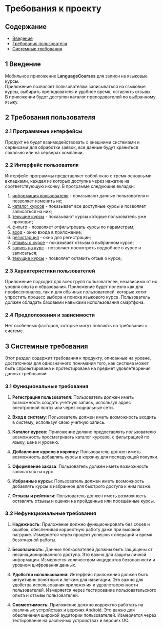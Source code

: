 # ﻿Требования к проекту
## Содержание
- [Введение](#1-Введение)
- [Требования пользователя](#2-Требования-пользователя)
- [Системные требования](#3-Системные-требования)

## 1 Введение

Мобильное приложение **LanguageCourses** для записи на языковые курсы.  
Приложение позволяет пользователям записываться на языковые курсы, выбирать преподователя и удобное время, оставлять отзывы.  
В приложении будет доступен каталог преподователей по выбранному языку.

## 2 Требования пользователя

### 2.1 Программные интерфейсы 

Продукт не будет взаимодействовать с внешними системами и сервисами для обработки заявок, все данные будут храниться локально или на серверах компании.

### 2.2 Интерфейс пользователя 

Интерфейс программы представляет собой окно с тремя основными вкладками, каждая из которых доступна через нажатие на соответствующую иконку. В программе следующие вкладки:

1) [информация пользователя](mockups/profile_page.png) - показывают данные пользователя и позволяет изменить их;  
2) [каталог курсов](mockups/catalog_page.png) - показывает все доступные курсы и позволяет записаться на них;  
3) [текущие курсы](mockups/profile_courses_page.png) - показывают курсы которые пользователь уже проходит;
4) [фильтр](mockups/filtr_page.png) - позволяет отфильтровать курсы по параметрам;
5) [вход](mockups/login_page.png) - окно входа в приложение;
6) [регистарция](mockups/sigin_page.png) - окно для регистрации;
7) [отзывы о курсе](mockups/list_rewiew_page.png) - показывает отзывы о выбранном курсе;
8) [запись на курс](mockups/course_follow_page.png) - позволяет посмотреть подробнее о курсе и записаться;
9) [текущие курсы](mockups/rewiew_page.png) - позволяет оставить отзыв о курсе;

### 2.3 Характеристики пользователей 

Приложение подходит для всех групп пользователей, независимо от их уровня опыта и образования. Приложение будет полезно как для профессионалов, так и для обычных пользователей, которые хотят упростить процесс выбора и поиска языкового курса. Пользователь должен обладать базовыми навыками использования смартфона.

### 2.4 Предположения и зависимости 

Нет особенных факторов, которые могут повлиять на требования к системе.

## 3 Системные требования

Этот раздел содержит требования к продукту, описанные на уровне, достаточном для однозначного понимания того, как система может быть спроектирована и протестирована на предмет удовлетворения данных требований.

### 3.1 Функциональные требования 

1. **Регистрация пользователя**: Пользователь должен иметь возможность создать учетную запись, используя адрес электронной почты или через социальные сети.

2. **Вход в систему**: Пользователь должен иметь возможность входить в систему, используя свою учетную запись.

3. **Каталог курсов**: Приложение должно предоставлять пользователю возможность просматривать каталог курсвов, с фильтрацией по языку, цене и уровню.

4. **Добавление курсов в корзину**: Пользователь должен иметь возможность добавлять курсы в корзину для последующей покупки.

5. **Оформление заказа**: Пользователь должен иметь возможность записаться на курс.

6. **Избранные курсы**: Пользователь должен иметь возможность добавлять курсы в избранное для быстрого доступа к ним позже.

7. **Отзывы и рейтинги**: Пользователь должен иметь возможность оставлять отзывы и оценки на пройденные или посещённые курсы.

### 3.2 Нефункциональные требования 

1. **Надежность**: Приложение должно функционировать без сбоев и ошибок, обеспечивая корректную работу даже при высокой нагрузке. Измеряется через процент успешных операций и время безотказной работы.

2. **Безопасность**: Данные пользователей должны быть защищены от несанкционированного доступа. Это важно для защиты личной информации. Измеряется количеством инцидентов безопасности и уровнем шифрования данных.

3. **Удобство использования**: Интерфейс приложения должен быть интуитивно понятным и легким для навигации. Это важно для удобства использования приложения и удовлетворенности пользователей. Измеряется через тестирование пользовательского опыта и отзывы пользователей.

4. **Совместимость**: Приложение должно корректно работать на различных устройствах и версиях Android. Это важно для обеспечения широкой аудитории пользователей. Измеряется через тестирование на различных устройствах и версиях ОС.
